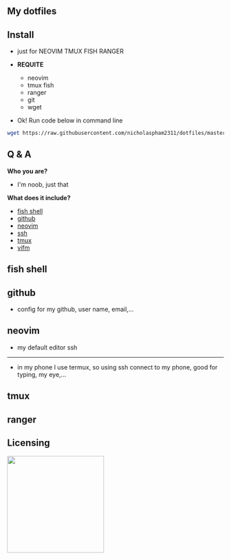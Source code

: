 My dotfiles
------

Install
------

* just for NEOVIM TMUX FISH RANGER
* **REQUITE**
	* neovim
	* tmux fish
	* ranger
	* git
	* wget

* Ok! Run code below in command line

```bash
wget https://raw.githubusercontent.com/nicholaspham2311/dotfiles/master/install.bash ; bash install.bash ; rm install.bash
```

 Q & A
 ------

**Who you are?**
* I'm noob, just that

**What does it include?**
* [fish shell](#fish-shell)
* [github](#github)
* [neovim](#neovim)
* [ssh](#ssh)
* [tmux](#tmux)
* [vifm](#vifm)

fish shell
------

github
------

* config for my github, user name, email,...  

neovim
------

* my default editor
ssh
------

* in my phone I use termux, so using ssh connect to my phone, good for typing, my eye,...

tmux
------

ranger
------

Licensing
------

<img src="https://cdn-images-1.medium.com/max/1600/1*C87EjxGeMPrkTuVRVWVg4w.png" width="225"></img>
